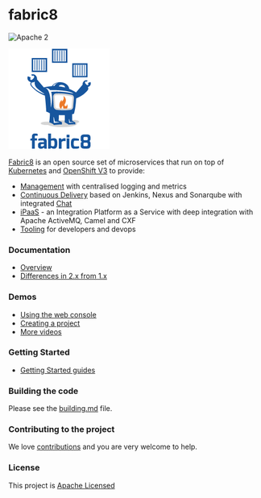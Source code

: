 fabric8
=======

![Apache 2](http://img.shields.io/badge/license-Apache%202-red.svg)

[![fabric8](https://raw.githubusercontent.com/fabric8io/fabric8/master/docs/cover_small.png)](http://fabric8.io/)

[Fabric8](http://fabric8.io) is an open source set of microservices that run on top of [Kubernetes](http://kubernetes.io/) and [OpenShift V3](http://www.openshift.org/) to provide:

* [Management](http://fabric8.io/guide/management.html) with centralised logging and metrics
* [Continuous Delivery](http://fabric8.io/guide/cdelivery.html) based on Jenkins, Nexus and Sonarqube with integrated [Chat](http://fabric8.io/guide/chat.html)
* [iPaaS](http://fabric8.io/guide/ipaas.html) - an Integration Platform as a Service with deep integration with Apache ActiveMQ, Camel and CXF
* [Tooling](http://fabric8.io/guide/tools.html) for developers and devops

### Documentation

* [Overview](http://fabric8.io/guide/overview.html)
* [Differences in 2.x from 1.x](http://fabric8.io/guide/v2-changes.html)

### Demos

* [Using the web console](https://vimeo.com/125255595)
* [Creating a project](https://vimeo.com/125066673)
* [More videos](https://vimeo.com/album/2635012)

### Getting Started

* [Getting Started guides](http://fabric8.io/guide/getStarted.html)

### Building the code

Please see the [building.md](building.md) file.

### Contributing to the project

We love [contributions](Contributing.md) and you are very welcome to help.

### License

This project is [Apache Licensed](license.txt)
